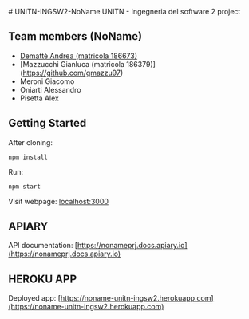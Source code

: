 ﻿﻿# UNITN-INGSW2-NoNameUNITN - Ingegneria del software 2 project## Team members (NoName)* [Demattè Andrea (matricola 186673)](https://github.com/dema121)* [Mazzucchi Gianluca (matricola 186379)] (https://github.com/gmazzu97)* Meroni Giacomo* Oniarti Alessandro* Pisetta Alex## Getting StartedAfter cloning:```npm install```Run:```npm start```Visit webpage: [localhost:3000](localhost:3000)## APIARYAPI documentation: [https://nonameprj.docs.apiary.io](https://nonameprj.docs.apiary.io)## HEROKU APPDeployed app: [https://noname-unitn-ingsw2.herokuapp.com](https://noname-unitn-ingsw2.herokuapp.com)